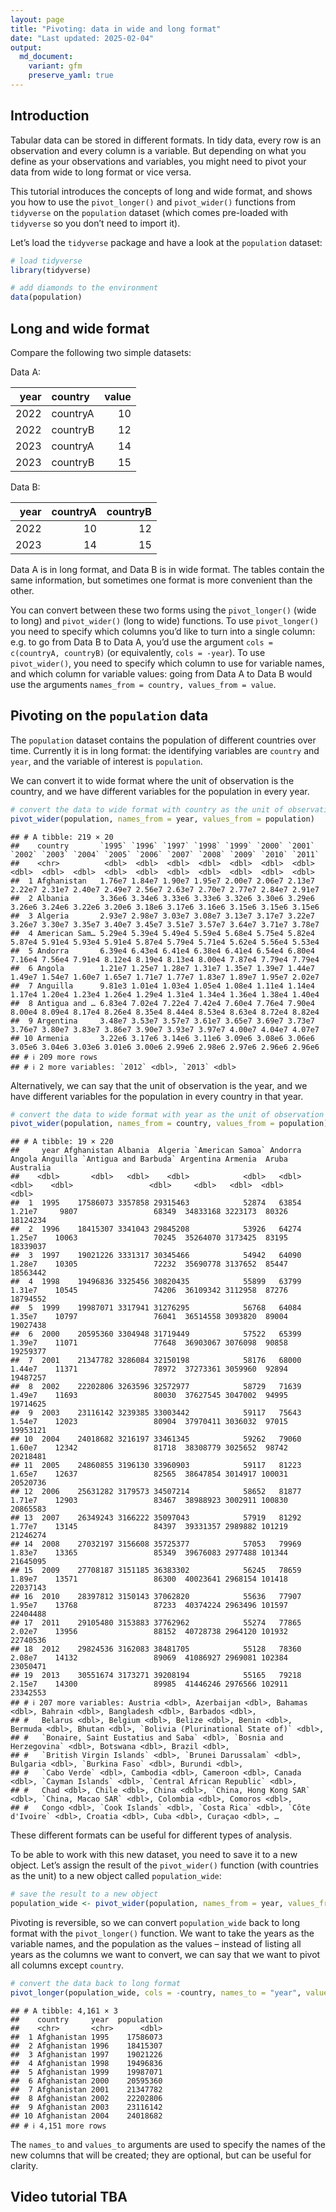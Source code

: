 ```yaml
---
layout: page
title: "Pivoting: data in wide and long format"
date: "Last updated: 2025-02-04"
output:
  md_document:
    variant: gfm
    preserve_yaml: true
---
```


## Introduction

Tabular data can be stored in different formats. In tidy data, every row
is an observation and every column is a variable. But depending on what
you define as your observations and variables, you might need to pivot
your data from wide to long format or vice versa.

This tutorial introduces the concepts of long and wide format, and shows
you how to use the `pivot_longer()` and `pivot_wider()` functions from
`tidyverse` on the `population` dataset (which comes pre-loaded with
`tidyverse` so you don’t need to import it).

Let’s load the `tidyverse` package and have a look at the `population`
dataset:

``` r
# load tidyverse
library(tidyverse)

# add diamonds to the environment
data(population)
```

## Long and wide format

Compare the following two simple datasets:

Data A:

| year | country  | value |
|-----:|:---------|------:|
| 2022 | countryA |    10 |
| 2022 | countryB |    12 |
| 2023 | countryA |    14 |
| 2023 | countryB |    15 |

Data B:

| year | countryA | countryB |
|-----:|---------:|---------:|
| 2022 |       10 |       12 |
| 2023 |       14 |       15 |

Data A is in long format, and Data B is in wide format. The tables
contain the same information, but sometimes one format is more
convenient than the other.

You can convert between these two forms using the `pivot_longer()` (wide
to long) and `pivot_wider()` (long to wide) functions. To use
`pivot_longer()` you need to specify which columns you’d like to turn
into a single column: e.g. to go from Data B to Data A, you’d use the
argument `cols = c(countryA, countryB)` (or equivalently,
`cols = -year`). To use `pivot_wider()`, you need to specify which
column to use for variable names, and which column for variable values:
going from Data A to Data B would use the arguments
`names_from = country, values_from = value`.

## Pivoting on the `population` data

The `population` dataset contains the population of different countries
over time. Currently it is in long format: the identifying variables are
`country` and `year`, and the variable of interest is `population`.

We can convert it to wide format where the unit of observation is the
country, and we have different variables for the population in every
year.

``` r
# convert the data to wide format with country as the unit of observation
pivot_wider(population, names_from = year, values_from = population)
```

    ## # A tibble: 219 × 20
    ##    country       `1995` `1996` `1997` `1998` `1999` `2000` `2001` `2002` `2003` `2004` `2005` `2006` `2007` `2008` `2009` `2010` `2011`
    ##    <chr>          <dbl>  <dbl>  <dbl>  <dbl>  <dbl>  <dbl>  <dbl>  <dbl>  <dbl>  <dbl>  <dbl>  <dbl>  <dbl>  <dbl>  <dbl>  <dbl>  <dbl>
    ##  1 Afghanistan   1.76e7 1.84e7 1.90e7 1.95e7 2.00e7 2.06e7 2.13e7 2.22e7 2.31e7 2.40e7 2.49e7 2.56e7 2.63e7 2.70e7 2.77e7 2.84e7 2.91e7
    ##  2 Albania       3.36e6 3.34e6 3.33e6 3.33e6 3.32e6 3.30e6 3.29e6 3.26e6 3.24e6 3.22e6 3.20e6 3.18e6 3.17e6 3.16e6 3.15e6 3.15e6 3.15e6
    ##  3 Algeria       2.93e7 2.98e7 3.03e7 3.08e7 3.13e7 3.17e7 3.22e7 3.26e7 3.30e7 3.35e7 3.40e7 3.45e7 3.51e7 3.57e7 3.64e7 3.71e7 3.78e7
    ##  4 American Sam… 5.29e4 5.39e4 5.49e4 5.59e4 5.68e4 5.75e4 5.82e4 5.87e4 5.91e4 5.93e4 5.91e4 5.87e4 5.79e4 5.71e4 5.62e4 5.56e4 5.53e4
    ##  5 Andorra       6.39e4 6.43e4 6.41e4 6.38e4 6.41e4 6.54e4 6.80e4 7.16e4 7.56e4 7.91e4 8.12e4 8.19e4 8.13e4 8.00e4 7.87e4 7.79e4 7.79e4
    ##  6 Angola        1.21e7 1.25e7 1.28e7 1.31e7 1.35e7 1.39e7 1.44e7 1.49e7 1.54e7 1.60e7 1.65e7 1.71e7 1.77e7 1.83e7 1.89e7 1.95e7 2.02e7
    ##  7 Anguilla      9.81e3 1.01e4 1.03e4 1.05e4 1.08e4 1.11e4 1.14e4 1.17e4 1.20e4 1.23e4 1.26e4 1.29e4 1.31e4 1.34e4 1.36e4 1.38e4 1.40e4
    ##  8 Antigua and … 6.83e4 7.02e4 7.22e4 7.42e4 7.60e4 7.76e4 7.90e4 8.00e4 8.09e4 8.17e4 8.26e4 8.35e4 8.44e4 8.53e4 8.63e4 8.72e4 8.82e4
    ##  9 Argentina     3.48e7 3.53e7 3.57e7 3.61e7 3.65e7 3.69e7 3.73e7 3.76e7 3.80e7 3.83e7 3.86e7 3.90e7 3.93e7 3.97e7 4.00e7 4.04e7 4.07e7
    ## 10 Armenia       3.22e6 3.17e6 3.14e6 3.11e6 3.09e6 3.08e6 3.06e6 3.05e6 3.04e6 3.03e6 3.01e6 3.00e6 2.99e6 2.98e6 2.97e6 2.96e6 2.96e6
    ## # ℹ 209 more rows
    ## # ℹ 2 more variables: `2012` <dbl>, `2013` <dbl>

Alternatively, we can say that the unit of observation is the year, and
we have different variables for the population in every country in that
year.

``` r
# convert the data to wide format with year as the unit of observation
pivot_wider(population, names_from = country, values_from = population)
```

    ## # A tibble: 19 × 220
    ##     year Afghanistan Albania  Algeria `American Samoa` Andorra Angola Anguilla `Antigua and Barbuda` Argentina Armenia  Aruba Australia
    ##    <dbl>       <dbl>   <dbl>    <dbl>            <dbl>   <dbl>  <dbl>    <dbl>                 <dbl>     <dbl>   <dbl>  <dbl>     <dbl>
    ##  1  1995    17586073 3357858 29315463            52874   63854 1.21e7     9807                 68349  34833168 3223173  80326  18124234
    ##  2  1996    18415307 3341043 29845208            53926   64274 1.25e7    10063                 70245  35264070 3173425  83195  18339037
    ##  3  1997    19021226 3331317 30345466            54942   64090 1.28e7    10305                 72232  35690778 3137652  85447  18563442
    ##  4  1998    19496836 3325456 30820435            55899   63799 1.31e7    10545                 74206  36109342 3112958  87276  18794552
    ##  5  1999    19987071 3317941 31276295            56768   64084 1.35e7    10797                 76041  36514558 3093820  89004  19027438
    ##  6  2000    20595360 3304948 31719449            57522   65399 1.39e7    11071                 77648  36903067 3076098  90858  19259377
    ##  7  2001    21347782 3286084 32150198            58176   68000 1.44e7    11371                 78972  37273361 3059960  92894  19487257
    ##  8  2002    22202806 3263596 32572977            58729   71639 1.49e7    11693                 80030  37627545 3047002  94995  19714625
    ##  9  2003    23116142 3239385 33003442            59117   75643 1.54e7    12023                 80904  37970411 3036032  97015  19953121
    ## 10  2004    24018682 3216197 33461345            59262   79060 1.60e7    12342                 81718  38308779 3025652  98742  20218481
    ## 11  2005    24860855 3196130 33960903            59117   81223 1.65e7    12637                 82565  38647854 3014917 100031  20520736
    ## 12  2006    25631282 3179573 34507214            58652   81877 1.71e7    12903                 83467  38988923 3002911 100830  20865583
    ## 13  2007    26349243 3166222 35097043            57919   81292 1.77e7    13145                 84397  39331357 2989882 101219  21246274
    ## 14  2008    27032197 3156608 35725377            57053   79969 1.83e7    13365                 85349  39676083 2977488 101344  21645095
    ## 15  2009    27708187 3151185 36383302            56245   78659 1.89e7    13571                 86300  40023641 2968154 101418  22037143
    ## 16  2010    28397812 3150143 37062820            55636   77907 1.95e7    13768                 87233  40374224 2963496 101597  22404488
    ## 17  2011    29105480 3153883 37762962            55274   77865 2.02e7    13956                 88152  40728738 2964120 101932  22740536
    ## 18  2012    29824536 3162083 38481705            55128   78360 2.08e7    14132                 89069  41086927 2969081 102384  23050471
    ## 19  2013    30551674 3173271 39208194            55165   79218 2.15e7    14300                 89985  41446246 2976566 102911  23342553
    ## # ℹ 207 more variables: Austria <dbl>, Azerbaijan <dbl>, Bahamas <dbl>, Bahrain <dbl>, Bangladesh <dbl>, Barbados <dbl>,
    ## #   Belarus <dbl>, Belgium <dbl>, Belize <dbl>, Benin <dbl>, Bermuda <dbl>, Bhutan <dbl>, `Bolivia (Plurinational State of)` <dbl>,
    ## #   `Bonaire, Saint Eustatius and Saba` <dbl>, `Bosnia and Herzegovina` <dbl>, Botswana <dbl>, Brazil <dbl>,
    ## #   `British Virgin Islands` <dbl>, `Brunei Darussalam` <dbl>, Bulgaria <dbl>, `Burkina Faso` <dbl>, Burundi <dbl>,
    ## #   `Cabo Verde` <dbl>, Cambodia <dbl>, Cameroon <dbl>, Canada <dbl>, `Cayman Islands` <dbl>, `Central African Republic` <dbl>,
    ## #   Chad <dbl>, Chile <dbl>, China <dbl>, `China, Hong Kong SAR` <dbl>, `China, Macao SAR` <dbl>, Colombia <dbl>, Comoros <dbl>,
    ## #   Congo <dbl>, `Cook Islands` <dbl>, `Costa Rica` <dbl>, `Côte d'Ivoire` <dbl>, Croatia <dbl>, Cuba <dbl>, Curaçao <dbl>, …

These different formats can be useful for different types of analysis.

To be able to work with this new dataset, you need to save it to a new
object. Let’s assign the result of the `pivot_wider()` function (with
countries as the unit) to a new object called `population_wide`:

``` r
# save the result to a new object
population_wide <- pivot_wider(population, names_from = year, values_from = population)
```

Pivoting is reversible, so we can convert `population_wide` back to long
format with the `pivot_longer()` function. We want to take the years as
the variable names, and the population as the values – instead of
listing all years as the columns we want to convert, we can say that we
want to pivot all columns except `country`.

``` r
# convert the data back to long format
pivot_longer(population_wide, cols = -country, names_to = "year", values_to = "population")
```

    ## # A tibble: 4,161 × 3
    ##    country     year  population
    ##    <chr>       <chr>      <dbl>
    ##  1 Afghanistan 1995    17586073
    ##  2 Afghanistan 1996    18415307
    ##  3 Afghanistan 1997    19021226
    ##  4 Afghanistan 1998    19496836
    ##  5 Afghanistan 1999    19987071
    ##  6 Afghanistan 2000    20595360
    ##  7 Afghanistan 2001    21347782
    ##  8 Afghanistan 2002    22202806
    ##  9 Afghanistan 2003    23116142
    ## 10 Afghanistan 2004    24018682
    ## # ℹ 4,151 more rows

The `names_to` and `values_to` arguments are used to specify the names
of the new columns that will be created; they are optional, but can be
useful for clarity.

## Video tutorial TBA
